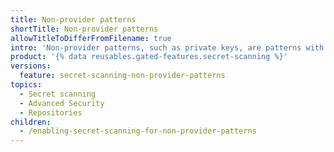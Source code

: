 ```yaml
---
title: Non-provider patterns
shortTitle: Non-provider patterns
allowTitleToDifferFromFilename: true
intro: 'Non-provider patterns, such as private keys, are patterns with a high false positive ratio. By default, {% data variables.product.prodname_secret_scanning %} doesn''t scan for this type of pattern, but you can override the default behavior.'
product: '{% data reusables.gated-features.secret-scanning %}'
versions:
  feature: secret-scanning-non-provider-patterns
topics:
  - Secret scanning
  - Advanced Security
  - Repositories
children:
  - /enabling-secret-scanning-for-non-provider-patterns
---
```

